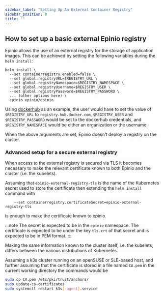 ```yaml
---
sidebar_label: "Setting Up An External Container Registry"
sidebar_position: 8
title: ""
---
```


<head>
  <link rel="canonical" href="https://docs.epinio.io/howtos/customization/setup_external_registry"/>
</head>

## How to set up a basic external Epinio registry

Epinio allows the use of an external registry for the storage of application images.
This can be achieved by setting the following variables during the `helm install`:

```
helm install \
  --set containerregistry.enabled=false \
  --set global.registryURL=$REGISTRY_URL \
  --set global.registryNamespace=$REGISTRY_NAMESPACE \
  --set global.registryUsername=$REGISTRY_USER \
  --set global.registryPassword=$REGISTRY_PASSWORD \
  ... (other options here) \
  epinio epinio/epinio
```

Using [dockerhub](https://hub.docker.com/) as an example, the user would have to set
the value of `$REGISTRY_URL` to `registry.hub.docker.com`, `$REGISTRY_USER` and
`$REGISTRY_PASSWORD` would be set to the dockerhub credentials, and `$REGISTRY_NAMESPACE`
would be either an organization or the username.

When the above arguments are set, Epinio doesn't deploy a registry on the cluster.

### Advanced setup for a secure external registry

When access to the external registry is secured via TLS it becomes necessary to make
the relevant certificate known to both Epinio and the cluster (i.e. the kubelets).

Assuming that `epinio-external-registry-tls` is the name of the Kubernetes secret
used to store the certificate then extending the `helm install` command with

```
    --set containerregistry.certificateSecret=epinio-external-registry-tls
```

is enough to make the certificate known to epinio.

:::note
The secret is expected to be in the `epinio` namespace.
The certificate is expected to be under the key `tls.crt` of that secret
and is expected to be in PEM format.
:::

Making the same information known to the cluster itself, i.e. the kubelets, differs
between the various distributions of Kubernetes.

Assuming a k3s cluster running on an openSUSE or SLE-based host, and further
assuming that the certificate is stored in a file named `CA.pem` in the current
working directory the commands would be

```bash
sudo cp CA.pem /etc/pki/trust/anchors/
sudo update-ca-certificates
sudo systemctl restart k3s[-agent].service
```
